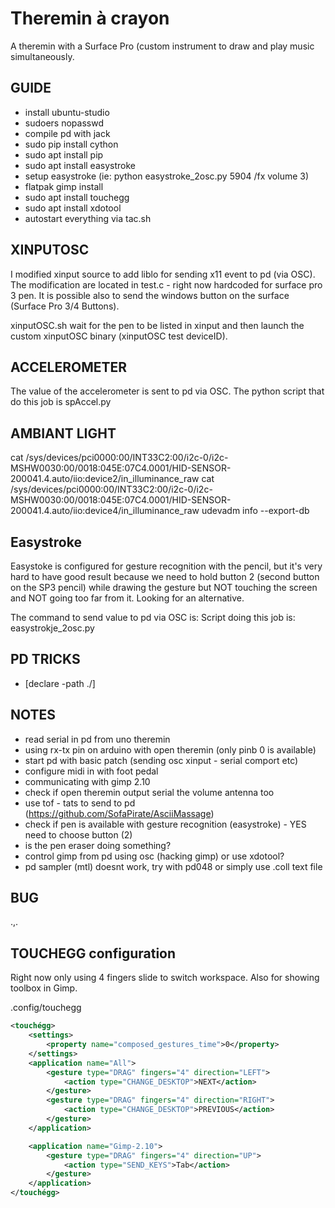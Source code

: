 # Theremin à crayon

A theremin with a Surface Pro (custom instrument to draw and play music simultaneously.


## GUIDE
- install ubuntu-studio
- sudoers nopasswd
- compile pd with jack
- sudo pip install cython
- sudo apt install pip
- sudo apt install easystroke
- setup easystroke (ie: python easystroke_2osc.py 5904 /fx volume 3)
- flatpak gimp install
- sudo apt install touchegg
- sudo apt install xdotool
- autostart everything via tac.sh

## XINPUTOSC

I modified xinput source to add liblo for sending x11 event to pd (via OSC). The modification are located in test.c - right now hardcoded for surface pro 3 pen. It is possible also to send the windows button on the surface (Surface Pro 3/4 Buttons).

xinputOSC.sh wait for the pen to be listed in xinput and then launch the custom xinputOSC binary (xinputOSC test deviceID).

## ACCELEROMETER

The value of the accelerometer is sent to pd via OSC. The python script that do this job is spAccel.py

## AMBIANT LIGHT
cat /sys/devices/pci0000\:00/INT33C2\:00/i2c-0/i2c-MSHW0030\:00/0018\:045E\:07C4.0001/HID-SENSOR-200041.4.auto/iio\:device2/in_illuminance_raw
cat /sys/devices/pci0000\:00/INT33C2\:00/i2c-0/i2c-MSHW0030\:00/0018\:045E\:07C4.0001/HID-SENSOR-200041.4.auto/iio\:device4/in_illuminance_raw
udevadm info --export-db

## Easystroke

Easystoke is configured for gesture recognition with the pencil, but it's very hard to have good result because we need to hold button 2 (second button on the SP3 pencil) while drawing the gesture but NOT touching the screen and NOT going too far from it. Looking for an alternative.

The command to send value to pd via OSC is:
Script doing this job is: easystrokje_2osc.py

## PD TRICKS

- [declare -path ./]

## NOTES

- read serial in pd from uno theremin
- using rx-tx pin on arduino with open theremin (only pinb 0 is available)
- start pd with basic patch (sending osc xinput - serial comport etc)
- configure midi in with foot pedal
- communicating with gimp 2.10
- check if open theremin output serial the volume antenna too
- use tof - tats to send to pd (https://github.com/SofaPirate/AsciiMassage)
- check if pen is available with gesture recognition (easystroke) - YES need to choose button (2)
- is the pen eraser doing something?
- control gimp from pd using osc (hacking gimp) or use xdotool?
- pd sampler (mtl) doesnt work, try with pd048 or simply use .coll text file

## BUG

.,.

## TOUCHEGG configuration

Right now only using 4 fingers slide to switch workspace. Also for showing toolbox in Gimp.

.config/touchegg
```xml
<touchégg>
    <settings>
        <property name="composed_gestures_time">0</property>
    </settings>
    <application name="All">
        <gesture type="DRAG" fingers="4" direction="LEFT">
            <action type="CHANGE_DESKTOP">NEXT</action>
        </gesture>
        <gesture type="DRAG" fingers="4" direction="RIGHT">
            <action type="CHANGE_DESKTOP">PREVIOUS</action>
        </gesture>
    </application>

    <application name="Gimp-2.10">
        <gesture type="DRAG" fingers="4" direction="UP">
            <action type="SEND_KEYS">Tab</action>
        </gesture>
    </application>
</touchégg>
```
